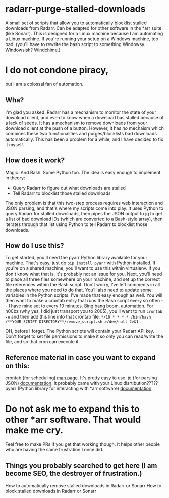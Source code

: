 # radarr-purge-stalled-downloads
A small set of scripts that allow you to automatically blocklist stalled downloads from Radarr. Can be adapted for other software in the *arr suite (like Sonarr).
This is designed for a Linux machine because I am automating a Linux machine. If you're running your setup on a Windows machine, too bad. (you'll have to rewrite the bash script to something Windowsy. Windowsish? Windchime.)

# I do not condone piracy,
but I am a colossal fan of automation.

## Wha?
I'm glad you asked. Radarr has a mechanism to monitor the state of your download client, and even to know when a download has stalled because of a lack of seeds. It has a mechanism to remove downloads from your download client at the push of a button. However, it has *no* mechaism which combines these two functionalities and purges/blocklists bad downloads automatically. This has been a problem for a while, and I have decided to fix it myself.

## How does it work?
Magic. And Bash. Some Python too. The idea is easy enough to implement in theory:
- Query Radarr to figure out what downloads are stalled
- Tell Radarr to blocklist those stalled downloads

<!-- -->

The only problem is that this two-step process requires web interaction and JSON parsing, and that's where my scripts come into play. It uses Python to query Radarr for stalled downloads, then pipes the JSON output to jq to get a list of bad download IDs (which are converted to a Bash-style array), then iterates through that list using Python to tell Radarr to blocklist those downloads.

## How do I use this?
To get started, you'll need the pyarr Python library available for your machine.
That's easy, just do `pip install pyarr` with Python installed. If you're on a shared machine, you'll want to use this within virtualenv. If you don't know what that is, it's probably not an issue for you.
Next, you'll need to place all three files somewhere on your machine, and set up the correct file references within the Bash script. Don't worry, I've left comments in all the places where you need to do that. You'll also need to update some variables in the Python scripts. I've made that easy enough as well.
You will then want to make a crontab entry that runs the Bash script every so often -- I have mine set to every 10 minutes. Bing bang boom, automation.
For n00bz (why yes, I did just transport you to 2005), you'll want to run
`crontab -e`
and then add this line into that crontab file.
`*/10 * * * * /bin/bash /**YOUR SCRIPT DIRECTORY**/remove_script.sh >/dev/null 2>&1`

OH, before I forget. The Python scripts will contain your Radarr API key. Don't forget to set file permissions to make it so only you can read/write the file, and so that cron can execute it.

## Reference material in case you want to expand on this:
crontab (for scheduling) [man page](https://www.man7.org/linux/man-pages/man5/crontab.5.html). It's pretty easy to use.
jq (for parsing JSON) [documentation](https://jqlang.github.io/jq/). It probably came with your Linux disrtibution?????
pyarr (Python library for interacting with *arr software) [documentation](https://pypi.org/project/pyarr/).

# Do not ask me to expand this to other *arr software. That would make me cry.
Feel free to make PRs if you get that working though. It helps other people who are having the same frustration I once did.

## Things you probably searched to get here (I am become SEO, the destroyer of frustration.)
How to automatically remove stalled downloads in Radarr or Sonarr
How to block stalled downloads in Radarr or Sonarr
